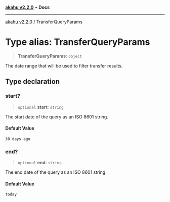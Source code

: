 [**akahu v2.2.0**](../README.md) • **Docs**

***

[akahu v2.2.0](../README.md) / TransferQueryParams

# Type alias: TransferQueryParams

> **TransferQueryParams**: `object`

The date range that will be used to filter transfer results.

## Type declaration

### start?

> `optional` **start**: `string`

The start date of the query as an ISO 8601 string.

#### Default Value

`30 days ago`

### end?

> `optional` **end**: `string`

The end date of the query as an ISO 8601 string.

#### Default Value

`today`
